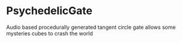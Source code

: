 # PsychedelicGate
Audio based procedurally generated tangent circle gate  allows some mysteries cubes to  crash the world
